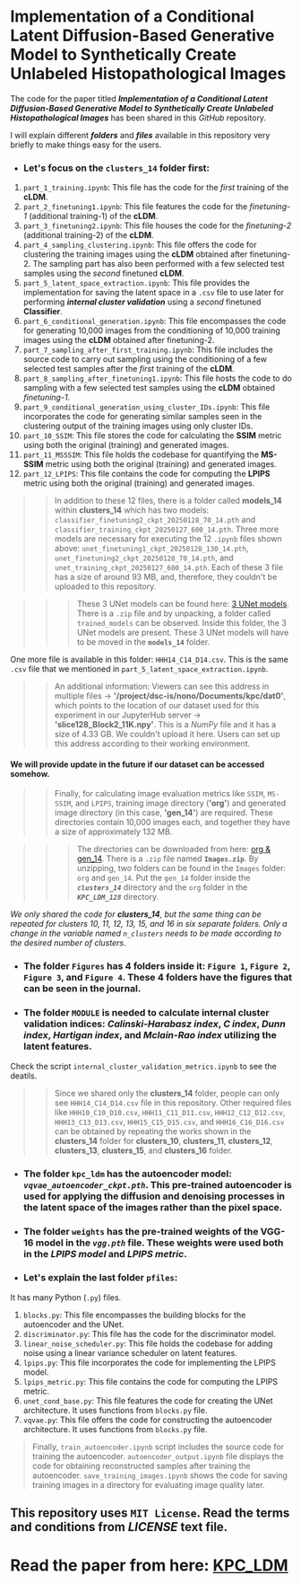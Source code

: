 # Implementation of a Conditional Latent Diffusion-Based Generative Model to Synthetically Create Unlabeled Histopathological Images

The code for the paper titled _**Implementation of a Conditional Latent Diffusion-Based Generative Model to Synthetically Create Unlabeled Histopathological Images**_ has been shared in this _GitHub_ repository.

I will explain different _**folders**_ and _**files**_ available in this repository very briefly to make things easy for the users.

- ### Let's focus on the `clusters_14` folder first:
1. `part_1_training.ipynb`: This file has the code for the _first_ training of the **cLDM**.
2. `part_2_finetuning1.ipynb`: This file features the code for the _finetuning-1_ (additional training-1) of the **cLDM**.
3. `part_3_finetuning2.ipynb`: This file houses the code for the _finetuning-2_ (additional training-2) of the **cLDM**.
4. `part_4_sampling_clustering.ipynb`: This file offers the code for clustering the training images using the **cLDM** obtained after finetuning-2. The sampling part has also been performed with a few selected test samples using the _second_ finetuned **cLDM**.
5. `part_5_latent_space_extraction.ipynb`: This file provides the implementation for saving the latent space in a `.csv` file to use later for performing _**internal cluster validation**_ using a _second_ finetuned **Classifier**.
6. `part_6_conditional_generation.ipynb`: This file encompasses the code for generating 10,000 images from the conditioning of 10,000 training images using the **cLDM** obtained after finetuning-2.
7. `part_7_sampling_after_first_training.ipynb`: This file includes the source code to carry out sampling using the conditioning of a few selected test samples after the _first_ training of the **cLDM**.
8. `part_8_sampling_after_finetuning1.ipynb`: This file hosts the code to do sampling with a few selected test samples using the **cLDM** obtained _finetuning-1_.
9. `part_9_conditional_generation_using_cluster_IDs.ipynb`: This file incorporates the code for generating similar samples seen in the clustering output of the training images using only cluster IDs.
10. `part_10_SSIM`: This file stores the code for calculating the **SSIM** metric using both the original (training) and generated images.
11. `part_11_MSSSIM`: This file holds the codebase for quantifying the **MS-SSIM** metric using both the original (training) and generated images.
12. `part_12_LPIPS`: This file contains the code for computing the **LPIPS** metric using both the original (training) and generated images.

>> In addition to these 12 files, there is a folder called **models_14** within **clusters_14** which has two models: `classifier_finetuning2_ckpt_20250128_70_14.pth` and `classifier_training_ckpt_20250127_600_14.pth`. Three more models are necessary for executing the 12 `.ipynb` files shown above: `unet_finetuning1_ckpt_20250128_130_14.pth`, `unet_finetuning2_ckpt_20250128_70_14.pth`, and `unet_training_ckpt_20250127_600_14.pth`. Each of these 3 file has a size of around 93 MB, and, therefore, they couldn't be uploaded to this repository.

>>> These 3 UNet models can be found here: [3 UNet models](https://doi.org/10.6084/m9.figshare.29588807). There is a `.zip` file and by unpacking, a folder called `trained_models` can be observed. Inside this folder, the 3 UNet models are present. These 3 UNet models will have to be moved in the **`models_14`** folder.

One more file is available in this folder: `HHH14_C14_D14.csv`. This is the same `.csv` file that we mentioned in `part_5_latent_space_extraction.ipynb`.

>> An additional information: Viewers can see this address in multiple files -> **'/project/dsc-is/nono/Documents/kpc/dat0'**, which points to the location of our dataset used for this experiment in our JupyterHub server -> **'slice128_Block2_11K.npy'**. This is a _NumPy_ file and it has a size of 4.33 GB. We couldn't upload it here. Users can set up this address according to their working environment.

#### We will provide update in the future if our dataset can be accessed somehow.

>> Finally, for calculating image evaluation metrics like `SSIM`, `MS-SSIM`, and `LPIPS`, training image directory (**'org'**) and generated image directory (in this case, **'gen_14'**) are required. These directories contain 10,000 images each, and together they have a size of approximately 132 MB.

>>> The directories can be downloaded from here: [org & gen_14](https://doi.org/10.6084/m9.figshare.29588849). There is a `.zip` file named **`Images.zip`**. By unzipping, two folders can be found in the `Images` folder: `org` and `gen_14`. Put the `gen_14` folder inside the _**`clusters_14`**_ directory and the `org` folder in the _**`KPC_LDM_128`**_ directory.

_We only shared the code for **clusters_14**, but the same thing can be repeated for clusters 10, 11, 12, 13, 15, and 16 in six separate folders. Only a change in the variable named `n_clusters` needs to be made according to the desired number of clusters_.

- ### The folder `Figures` has 4 folders inside it: `Figure 1`, `Figure 2`, `Figure 3`, and `Figure 4`. These 4 folders have the figures that can be seen in the journal.

- ### The folder `MODULE` is needed to calculate internal cluster validation indices: _Calinski-Harabasz index_, _C index_, _Dunn index_, _Hartigan index_, and _Mclain-Rao index_ utilizing the latent features.

Check the script `internal_cluster_validation_metrics.ipynb` to see the deatils.

>> Since we shared only the **clusters_14** folder, people can only see `HHH14_C14_D14.csv` file in this repository. Other required files like `HHH10_C10_D10.csv`, `HHH11_C11_D11.csv`, `HHH12_C12_D12.csv`, `HHH13_C13_D13.csv`, `HHH15_C15_D15.csv`, and `HHH16_C16_D16.csv` can be obtained by repeating the works shown in the **clusters_14** folder for **clusters_10**, **clusters_11**, **clusters_12**, **clusters_13**, **clusters_15**, and **clusters_16** folder.

- ### The folder `kpc_ldm` has the autoencoder model: _`vqvae_autoencoder_ckpt.pth`_. This pre-trained autoencoder is used for applying the diffusion and denoising processes in the latent space of the images rather than the pixel space.

- ### The folder `weights` has the pre-trained weights of the VGG-16 model in the _`vgg.pth`_ file. These weights were used both in the _LPIPS model_ and _LPIPS metric_.

- ### Let's explain the last folder `pfiles`:

It has many Python (`.py`) files.
1. `blocks.py`: This file encompasses the building blocks for the autoencoder and the UNet.
2. `discriminator.py`: This file has the code for the discriminator model.
3. `linear_noise_scheduler.py`: This file holds the codebase for adding noise using a linear variance scheduler on latent features.
4. `lpips.py`: This file incorporates the code for implementing the LPIPS model.
5. `lpips_metric.py`: This file contains the code for computing the LPIPS metric.
6. `unet_cond_base.py`: This file features the code for creating the UNet architecture. It uses functions from `blocks.py` file.
7. `vqvae.py`: This file offers the code for constructing the autoencoder architecture. It uses functions from `blocks.py` file.

> Finally, `train_autoencoder.ipynb` script includes the source code for training the autoencoder. `autoencoder_output.ipynb` file displays the code for obtaining reconstructed samples after training the autoencoder. `save_training_images.ipynb` shows the code for saving training images in a directory for evaluating image quality later.

## This repository uses `MIT License`. Read the terms and conditions from _LICENSE_ text file.

# Read the paper from here: [KPC_LDM](https://www.mdpi.com/2306-5354/12/7/764)
